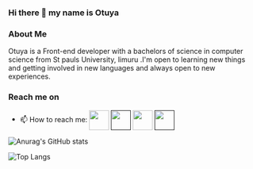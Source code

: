  ### Hi there 👋 my name is Otuya

### About Me
Otuya is a Front-end developer with a bachelors of science in computer science from St pauls University, limuru .I'm open to learning new things and getting involved in new languages and always open to new experiences.



### Reach me on
- 📫 How to reach me: 
<a href="https://www.linkedin.com/in/grace-otuya/" target="blank"><img align="center" src="https://img.icons8.com/color/2x/linkedin-circled.png" height="40" /></a>
<a href="" target="blank"><img align="center" src="https://img.icons8.com/color/2x/instagram-new.png" height="40" /></a>
<a href="https://github.com/Otuyanyangayi" target="blank"><img align="center" src="https://img.icons8.com/ios-filled/2x/github.png" height="40" /></a>
<a href="" target="blank"><img align="center" src="https://img.icons8.com/fluency/2x/youtube-play.png" height="40" /></a>







![Anurag's GitHub stats](https://github-readme-stats.vercel.app/api?username=Otuyanyangayi&show_icons=true&theme=radical)

![Top Langs](https://github-readme-stats.vercel.app/api/top-langs/?username=Otuyanyangayi&layout=compact)